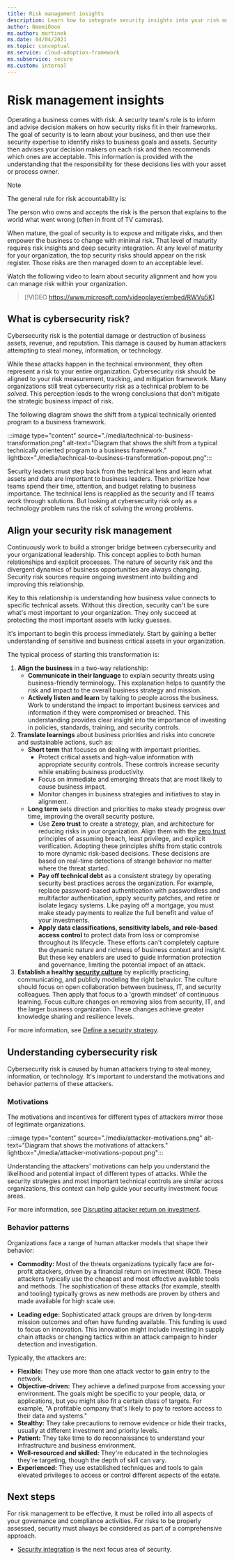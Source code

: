 ```yaml
---
title: Risk management insights
description: Learn how to integrate security insights into your risk management framework and digital initiatives.
author: NaomiOooo
ms.author: martinek
ms.date: 04/04/2021
ms.topic: conceptual
ms.service: cloud-adoption-framework
ms.subservice: secure
ms.custom: internal
---
```


# Risk management insights

Operating a business comes with risk. A security team's role is to inform and advise decision makers on how security risks fit in their frameworks. The goal of security is to learn about your business, and then use their security expertise to identify risks to business goals and assets. Security then advises your decision makers on each risk and then recommends which ones are acceptable. This information is provided with the understanding that the responsibility for these decisions lies with your asset or process owner.

> [!NOTE]
> The general rule for risk accountability is:
>
> The person who owns and accepts the risk is the person that explains to the world what went wrong (often in front of TV cameras).

When mature, the goal of security is to expose and mitigate risks, and then empower the business to change with minimal risk. That level of maturity requires risk insights and deep security integration. At any level of maturity for your organization, the top security risks should appear on the risk register. Those risks are then managed down to an acceptable level.

Watch the following video to learn about security alignment and how you can manage risk within your organization.

> [!VIDEO https://www.microsoft.com/videoplayer/embed/RWVu5K]

## What is cybersecurity risk?

Cybersecurity risk is the potential damage or destruction of business assets, revenue, and reputation. This damage is caused by human attackers attempting to steal money, information, or technology.

While these attacks happen in the technical environment, they often represent a risk to your entire organization. Cybersecurity risk should be aligned to your risk measurement, tracking, and mitigation framework. Many organizations still treat cybersecurity risk as a technical problem to be *solved*. This perception leads to the wrong conclusions that don't mitigate the strategic business impact of risk.

The following diagram shows the shift from a typical technically oriented program to a business framework.

:::image type="content" source="./media/technical-to-business-transformation.png" alt-text="Diagram that shows the shift from a typical technically oriented program to a business framework." lightbox="./media/technical-to-business-transformation-popout.png":::

Security leaders must step back from the technical lens and learn what assets and data are important to business leaders. Then prioritize how teams spend their time, attention, and budget relating to business importance. The technical lens is reapplied as the security and IT teams work through solutions. But looking at cybersecurity risk only as a technology problem runs the risk of solving the wrong problems.

## Align your security risk management

Continuously work to build a stronger bridge between cybersecurity and your organizational leadership. This concept applies to both human relationships and explicit processes. The nature of security risk and the divergent dynamics of business opportunities are always changing. Security risk sources require ongoing investment into building and improving this relationship.

Key to this relationship is understanding how business value connects to specific technical assets. Without this direction, security can't be sure what's most important to your organization. They only succeed at protecting the most important assets with lucky guesses.

It's important to begin this process immediately. Start by gaining a better understanding of sensitive and business critical assets in your organization.

The typical process of starting this transformation is:

1. **Align the business** in a two-way relationship:
   - **Communicate in their language** to explain security threats using business-friendly terminology. This explanation helps to quantify the risk and impact to the overall business strategy and mission.
   - **Actively listen and learn** by talking to people across the business. Work to understand the impact to important business services and information if they were compromised or breached. This understanding provides clear insight into the importance of investing in policies, standards, training, and security controls.
2. **Translate learnings** about business priorities and risks into concrete and sustainable actions, such as:
   - **Short term** that focuses on dealing with important priorities.
     - Protect critical assets and high-value information with appropriate security controls. These controls increase security while enabling business productivity.
     - Focus on immediate and emerging threats that are most likely to cause business impact.
     - Monitor changes in business strategies and initiatives to stay in alignment.
   - **Long term** sets direction and priorities to make steady progress over time, improving the overall security posture.
     - Use **Zero trust** to create a strategy, plan, and architecture for reducing risks in your organization. Align them with the [zero trust](https://aka.ms/zerotrust) principles of assuming breach, least privilege, and explicit verification. Adopting these principles shifts from static controls to more dynamic risk-based decisions. These decisions are based on real-time detections of strange behavior no matter where the threat started.
     - **Pay off technical debt** as a consistent strategy by operating security best practices across the organization. For example, replace password-based authentication with passwordless and multifactor authentication, apply security patches, and retire or isolate legacy systems. Like paying off a mortgage, you must make steady payments to realize the full benefit and value of your investments.
     - **Apply data classifications, sensitivity labels, and role-based access control** to protect data from loss or compromise throughout its lifecycle. These efforts can't completely capture the dynamic nature and richness of business context and insight. But these key enablers are used to guide information protection and governance, limiting the potential impact of an attack.
3. **Establish a healthy [security culture](../strategy/define-security-strategy.md#transformations-mindsets-and-expectations)** by explicitly practicing, communicating, and publicly modeling the right behavior. The culture should focus on open collaboration between business, IT, and security colleagues. Then apply that focus to a 'growth mindset' of continuous learning. Focus culture changes on removing silos from security, IT, and the larger business organization. These changes achieve greater knowledge sharing and resilience levels.

For more information, see [Define a security strategy](../strategy/define-security-strategy.md).

## Understanding cybersecurity risk

Cybersecurity risk is caused by human attackers trying to steal money, information, or technology. It's important to understand the motivations and behavior patterns of these attackers.

### Motivations

The motivations and incentives for different types of attackers mirror those of legitimate organizations.

:::image type="content" source="./media/attacker-motivations.png" alt-text="Diagram that shows the motivations of attackers." lightbox="./media/attacker-motivations-popout.png":::

Understanding the attackers' motivations can help you understand the likelihood and potential impact of different types of attacks. While the security strategies and most important technical controls are similar across organizations, this context can help guide your security investment focus areas.

For more information, see [Disrupting attacker return on investment](/security/ciso-workshop/ciso-workshop-module-2#part-1-disrupting-attacker-return-on-investment-1431).

### Behavior patterns

Organizations face a range of human attacker models that shape their behavior:

- **Commodity:** Most of the threats organizations typically face are for-profit attackers, driven by a financial return on investment (ROI). These attackers typically use the cheapest and most effective available tools and methods. The sophistication of these attacks (for example, stealth and tooling) typically grows as new methods are proven by others and made available for high scale use.

- **Leading edge:** Sophisticated attack groups are driven by long-term mission outcomes and often have funding available. This funding is used to focus on innovation. This innovation might include investing in supply chain attacks or changing tactics within an attack campaign to hinder detection and investigation.

Typically, the attackers are:

- **Flexible:** They use more than one attack vector to gain entry to the network.
- **Objective-driven:** They achieve a defined purpose from accessing your environment. The goals might be specific to your people, data, or applications, but you might also fit a certain class of targets. For example, "A profitable company that's likely to pay to restore access to their data and systems."
- **Stealthy:** They take precautions to remove evidence or hide their tracks, usually at different investment and priority levels.
- **Patient:** They take time to do reconnaissance to understand your infrastructure and business environment.
- **Well-resourced and skilled:** They're educated in the technologies they're targeting, though the depth of skill can vary.
- **Experienced:** They use established techniques and tools to gain elevated privileges to access or control different aspects of the estate.

## Next steps

For risk management to be effective, it must be rolled into all aspects of your governance and compliance activities. For risks to be properly assessed, security must always be considered as part of a comprehensive approach.

- [Security integration](./security-integration.md) is the next focus area of security.